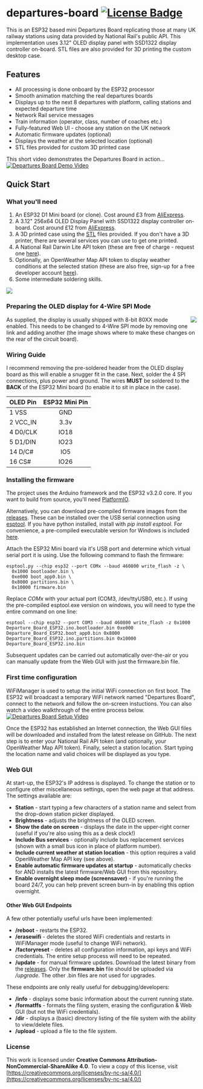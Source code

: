 # departures-board [![License Badge](https://img.shields.io/badge/BY--NC--SA%204.0%20License-grey?style=flat&logo=creativecommons&logoColor=white)](https://creativecommons.org/licenses/by-nc-sa/4.0/)

This is an ESP32 based mini Departures Board replicating those at many UK railway stations using data provided by National Rail's public API. This implementation uses 3.12" OLED display panel with SSD1322 display controller on-board. STL files are also provided for 3D printing the custom desktop case.

## Features
* All processing is done onboard by the ESP32 processor
* Smooth animation matching the real departures boards
* Displays up to the next 8 departures with platform, calling stations and expected departure time
* Network Rail service messages
* Train information (operator, class, number of coaches etc.)
* Fully-featured Web UI - choose any station on the UK network
* Automatic firmware updates (optional)
* Displays the weather at the selected location (optional)
* STL files provided for custom 3D printed case

This short video demonstrates the Departures Board in action...
[![Departures Board Demo Video](https://github.com/user-attachments/assets/409b9a82-33a9-4351-ac87-f7e44ac56795)](https://youtu.be/N3pHk6yqwvo)

## Quick Start

### What you'll need

1. An ESP32 D1 Mini board (or clone). Cost around £3 from [AliExpress](https://www.aliexpress.com/item/1005005972627549.html).
2. A 3.12" 256x64 OLED Display Panel with SSD1322 display controller on-board. Cost around £12 from [AliExpress](https://www.aliexpress.com/item/1005005985371717.html).
3. A 3D printed case using the [STL](https://github.com/gadec-uk/departures-board/tree/main/stl) files provided. If you don't have a 3D printer, there are several services you can use to get one printed.
4. A National Rail Darwin Lite API token (these are free of charge - request one [here](https://realtime.nationalrail.co.uk/OpenLDBWSRegistration)).
5. Optionally, an OpenWeather Map API token to display weather conditions at the selected station (these are also free, sign-up for a free developer account [here](https://home.openweathermap.org/users/sign_up)).
6. Some intermediate soldering skills.

<img src="https://github.com/user-attachments/assets/bf9ea2c5-0317-4f73-8f83-b32a91f02cfc" align="center">

### Preparing the OLED display for 4-Wire SPI Mode

<img src="https://github.com/user-attachments/assets/cd176b57-ced6-486b-9a0d-9eee150dc813" align="right">
As supplied, the display is usually shipped with 8-bit 80XX mode enabled. This needs to be changed to 4-Wire SPI mode by removing one link and adding another (the image shows where to make these changes on the rear of the circuit board).

### Wiring Guide

I recommend removing the pre-soldered header from the OLED display board as this will enable a snugger fit in the case. Next, solder the 4 SPI connections, plus power and ground. The wires **MUST** be soldered to the **BACK** of the ESP32 Mini board (to enable it to sit in place in the case).

| OLED Pin | ESP32 Mini Pin |
|:---------|:-------------:|
| 1 VSS | GND |
| 2 VCC_IN | 3.3v |
| 4 D0/CLK | IO18 |
| 5 D1/DIN | IO23 |
| 14 D/C# | IO5 |
| 16 CS# | IO26 |

### Installing the firmware

The project uses the Arduino framework and the ESP32 v3.2.0 core. If you want to build from source, you'll need [PlatformIO](https://platformio.org).

Alternatively, you can download pre-compiled firmware images from the [releases](https://github.com/gadec-uk/departures-board/releases). These can be installed over the USB serial connection using [esptool](https://github.com/espressif/esptool). If you have python installed, install with *pip install esptool*. For convenience, a pre-compiled executable version for Windows is included [here](https://github.com/gadec-uk/departures-board/tree/main/esptool).

Attach the ESP32 Mini board via it's USB port and determine which virtual serial port it is using. Use the following command to flash the firmware:

```
esptool.py --chip esp32 --port COMx --baud 460800 write_flash -z \
  0x1000 bootloader.bin \
  0xe000 boot_app0.bin \
  0x8000 partitions.bin \
  0x10000 firmware.bin
```

Replace *COMx* with your actual port (COM3, /dev/ttyUSB0, etc.). If using the pre-compiled esptool.exe version on windows, you will need to type the entire command on one line:
```
esptool --chip esp32 --port COM3 --baud 460800 write_flash -z 0x1000 Departure_Board_ESP32.ino.bootloader.bin 0xe000 Departure_Board_ESP32.boot_app0.bin 0x8000 Departure_Board_ESP32.ino.partitions.bin 0x10000 Departure_Board_ESP32.ino.bin
```

Subsequent updates can be carried out automatically over-the-air or you can manually update from the Web GUI with just the firmware.bin file.

### First time configuration

WiFiManager is used to setup the initial WiFi connection on first boot. The ESP32 will broadcast a temporary WiFi network named "Departures Board", connect to the network and follow the on-screen instuctions. You can also watch a video walkthrough of the entire process below.
[![Departures Board Setup Video](https://github.com/user-attachments/assets/176f0489-d846-42de-913f-eb838d9ab941)](https://youtu.be/bMyI56zwHyc)

Once the ESP32 has established an Internet connection, the Web GUI files will be downloaded and installed from the latest release on GitHub. The next step is to enter your National Rail API token (and optionally, your OpenWeather Map API token). Finally, select a station location. Start typing the location name and valid choices will be displayed as you type.

### Web GUI

At start-up, the ESP32's IP address is displayed. To change the station or to configure other miscellaneous settings, open the web page at that address. The settings available are:
- **Station** - start typing a few characters of a station name and select from the drop-down station picker displayed.
- **Brightness** - adjusts the brightness of the OLED screen.
- **Show the date on screen** - displays the date in the upper-right corner (useful if you're also using this as a desk clock!)
- **Include Bus services** - optionally include bus replacement services (shown with a small bus icon in place of platform number).
- **Include current weather at station location** - this option requires a valid OpenWeather Map API key (see above).
- **Enable automatic firmware updates at startup** - automatically checks for AND installs the latest firmware/Web GUI from this repository.
- **Enable overnight sleep mode (screensaver)** - if you're running the board 24/7, you can help prevent screen burn-in by enabling this option overnight.

#### Other Web GUI Endpoints

A few other potentially useful urls have been implemented:
- **/reboot** - restarts the ESP32.
- **/erasewifi** - deletes the stored WiFi credentials and restarts in WiFiManager mode (useful to change WiFi network).
- **/factoryreset** - deletes all configuration information, api keys and WiFi credentials. The entire setup process will need to be repeated.
- **/update** - for manual firmware updates. Download the latest binary from the [releases](https://github.com/gadec-uk/departures-board/releases). Only the **firmware.bin** file should be uploaded via */upgrade*. The other .bin files are not used for upgrades.

These endpoints are only really useful for debugging/developers:
- **/info** - displays some basic information about the current running state.
- **/formatffs** - formats the filing system, erasing the configuration & Web GUI (but not the WiFi credentials).
- **/dir** - displays a (basic) directory listing of the file system with the ability to view/delete files.
- **/upload** - upload a file to the file system.

### License
This work is licensed under **Creative Commons Attribution-NonCommercial-ShareAlike 4.0**. To view a copy of this license, visit [https://creativecommons.org/licenses/by-nc-sa/4.0/](https://creativecommons.org/licenses/by-nc-sa/4.0/)
